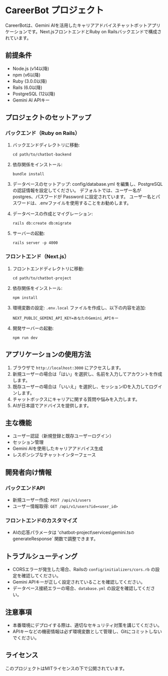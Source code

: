 # CareerBot プロジェクト

CareerBotは、Gemini AIを活用したキャリアアドバイスチャットボットアプリケーションです。Next.jsフロントエンドとRuby on Railsバックエンドで構成されています。

## 前提条件

- Node.js (v14以降)
- npm (v6以降)
- Ruby (3.0.0以降)
- Rails (6.0以降)
- PostgreSQL (12以降)
- Gemini AI APIキー

## プロジェクトのセットアップ

### バックエンド（Ruby on Rails）

1. バックエンドディレクトリに移動:
   ```
   cd path/to/chatbot-backend
   ```

2. 依存関係をインストール:
   ```
   bundle install
   ```

3. データベースのセットアップ:
config/database.yml を編集し、PostgreSQLの認証情報を設定してください。
デフォルトでは、ユーザー名が postgres、パスワードが Password に設定されています。
ユーザー名とパスワードは、.envファイルを使用することをお勧めします。

5. データベースの作成とマイグレーション:
   ```
   rails db:create db:migrate
   ```

6. サーバーの起動:
   ```
   rails server -p 4000
   ```

### フロントエンド（Next.js）

1. フロントエンドディレクトリに移動:
   ```
   cd path/to/chatbot-project
   ```

2. 依存関係をインストール:
   ```
   npm install
   ```

3. 環境変数の設定:
   `.env.local` ファイルを作成し、以下の内容を追加:
   ```
   NEXT_PUBLIC_GEMINI_API_KEY=あなたのGemini_APIキー
   ```

4. 開発サーバーの起動:
   ```
   npm run dev
   ```

## アプリケーションの使用方法

1. ブラウザで `http://localhost:3000` にアクセスします。
2. 新規ユーザーの場合は「はい」を選択し、名前を入力してアカウントを作成します。
3. 既存ユーザーの場合は「いいえ」を選択し、セッションIDを入力してログインします。
4. チャットボックスにキャリアに関する質問や悩みを入力します。
5. AIが日本語でアドバイスを提供します。

## 主な機能

- ユーザー認証（新規登録と既存ユーザーログイン）
- セッション管理
- Gemini AIを使用したキャリアアドバイス生成
- レスポンシブなチャットインターフェース

## 開発者向け情報

### バックエンドAPI

- 新規ユーザー作成: `POST /api/v1/users`
- ユーザー情報取得: `GET /api/v1/users?id=<user_id>`

### フロントエンドのカスタマイズ

- AIの応答パラメータは 'chatbot-project\services\gemini.ts` の `generateResponse` 関数で調整できます。

## トラブルシューティング

- CORSエラーが発生した場合、Railsの `config/initializers/cors.rb` の設定を確認してください。
- Gemini APIキーが正しく設定されていることを確認してください。
- データベース接続エラーの場合、`database.yml` の設定を確認してください。

## 注意事項

- 本番環境にデプロイする際は、適切なセキュリティ対策を講じてください。
- APIキーなどの機密情報は必ず環境変数として管理し、Gitにコミットしないでください。

## ライセンス

このプロジェクトはMITライセンスの下で公開されています。
